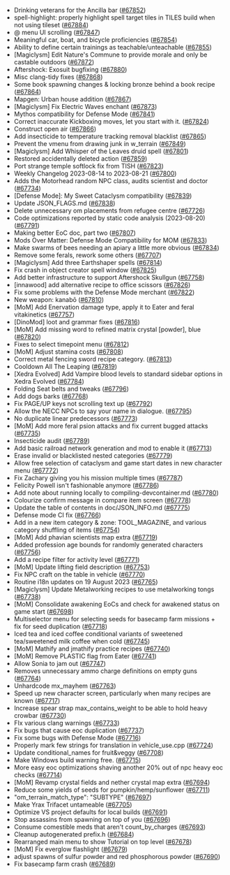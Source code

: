 * Drinking veterans for the Ancilla bar ([#67852](https://github.com/CleverRaven/Cataclysm-DDA/pull/67852))
* spell-highlight: properly highlight spell target tiles in TILES build when not using tileset ([#67884](https://github.com/CleverRaven/Cataclysm-DDA/pull/67884))
* @ menu UI scrolling ([#67847](https://github.com/CleverRaven/Cataclysm-DDA/pull/67847))
* Meaningful car, boat, and bicycle proficiencies ([#67854](https://github.com/CleverRaven/Cataclysm-DDA/pull/67854))
* Ability to define certain trainings as teachable/unteachable ([#67855](https://github.com/CleverRaven/Cataclysm-DDA/pull/67855))
* [Magiclysm] Edit Nature's Commune to provide morale and only be castable outdoors ([#67872](https://github.com/CleverRaven/Cataclysm-DDA/pull/67872))
* Aftershock: Exosuit bugfixing ([#67880](https://github.com/CleverRaven/Cataclysm-DDA/pull/67880))
* Misc clang-tidy fixes ([#67868](https://github.com/CleverRaven/Cataclysm-DDA/pull/67868))
* Some book spawning changes & locking bronze behind a book recipe ([#67864](https://github.com/CleverRaven/Cataclysm-DDA/pull/67864))
* Mapgen: Urban house addition ([#67867](https://github.com/CleverRaven/Cataclysm-DDA/pull/67867))
* [Magiclysm] Fix Electric Waves enchant ([#67873](https://github.com/CleverRaven/Cataclysm-DDA/pull/67873))
* Mythos compatibility for Defense Mode ([#67841](https://github.com/CleverRaven/Cataclysm-DDA/pull/67841))
* Correct inaccurate Kickboxing moves, let you start with it. ([#67824](https://github.com/CleverRaven/Cataclysm-DDA/pull/67824))
* Construct open air ([#67866](https://github.com/CleverRaven/Cataclysm-DDA/pull/67866))
* Add insecticide to temperature tracking removal blacklist ([#67865](https://github.com/CleverRaven/Cataclysm-DDA/pull/67865))
* Prevent the vmenu from drawing junk in w_terrain ([#67849](https://github.com/CleverRaven/Cataclysm-DDA/pull/67849))
* [Magiclysm] Add Whisper of the Leaves druid spell ([#67801](https://github.com/CleverRaven/Cataclysm-DDA/pull/67801))
* Restored accidentally deleted action ([#67859](https://github.com/CleverRaven/Cataclysm-DDA/pull/67859))
* Port strange temple softlock fix from TISH ([#67823](https://github.com/CleverRaven/Cataclysm-DDA/pull/67823))
* Weekly Changelog 2023-08-14 to 2023-08-21 ([#67800](https://github.com/CleverRaven/Cataclysm-DDA/pull/67800))
* Adds the Motorhead random NPC class, audits scientist and doctor ([#67734](https://github.com/CleverRaven/Cataclysm-DDA/pull/67734))
* [Defense Mode]: My Sweet Cataclysm compatibility ([#67839](https://github.com/CleverRaven/Cataclysm-DDA/pull/67839))
* Update JSON_FLAGS.md ([#67838](https://github.com/CleverRaven/Cataclysm-DDA/pull/67838))
* Delete unnecessary om placements from refugee centre ([#67726](https://github.com/CleverRaven/Cataclysm-DDA/pull/67726))
* Code optimizations reported by static code analysis (2023-08-20) ([#67791](https://github.com/CleverRaven/Cataclysm-DDA/pull/67791))
* Making better EoC doc, part two ([#67807](https://github.com/CleverRaven/Cataclysm-DDA/pull/67807))
* Mods Over Matter: Defense Mode Compatibility for MOM ([#67833](https://github.com/CleverRaven/Cataclysm-DDA/pull/67833))
* Make swarms of bees needing an apiary a little more obvious ([#67834](https://github.com/CleverRaven/Cataclysm-DDA/pull/67834))
* Remove some ferals, rework some others ([#67707](https://github.com/CleverRaven/Cataclysm-DDA/pull/67707))
* [Magiclysm] Add three Earthshaper spells ([#67814](https://github.com/CleverRaven/Cataclysm-DDA/pull/67814))
* Fix crash in object creator spell window ([#67825](https://github.com/CleverRaven/Cataclysm-DDA/pull/67825))
* Add better infrastructure to support Aftershock Skullgun ([#67758](https://github.com/CleverRaven/Cataclysm-DDA/pull/67758))
* [innawood] add alternative recipe to office scissors ([#67826](https://github.com/CleverRaven/Cataclysm-DDA/pull/67826))
* Fix some problems with the Defense Mode merchant ([#67822](https://github.com/CleverRaven/Cataclysm-DDA/pull/67822))
* New weapon: kanabō ([#67810](https://github.com/CleverRaven/Cataclysm-DDA/pull/67810))
* [MoM] Add Enervation damage type, apply it to Eater and feral vitakinetics ([#67757](https://github.com/CleverRaven/Cataclysm-DDA/pull/67757))
* [DinoMod] loot and grammar fixes ([#67816](https://github.com/CleverRaven/Cataclysm-DDA/pull/67816))
* [MoM] Add missing word to refined matrix crystal [powder], blue ([#67820](https://github.com/CleverRaven/Cataclysm-DDA/pull/67820))
* Fixes to select timepoint menu ([#67812](https://github.com/CleverRaven/Cataclysm-DDA/pull/67812))
* [MoM] Adjust stamina costs ([#67808](https://github.com/CleverRaven/Cataclysm-DDA/pull/67808))
* Correct metal fencing sword recipe category. ([#67813](https://github.com/CleverRaven/Cataclysm-DDA/pull/67813))
* Cooldown All The Leaping ([#67819](https://github.com/CleverRaven/Cataclysm-DDA/pull/67819))
* [Xedra Evolved] Add Vampire blood levels to standard sidebar options in Xedra Evolved ([#67784](https://github.com/CleverRaven/Cataclysm-DDA/pull/67784))
* Folding Seat belts and tweaks ([#67796](https://github.com/CleverRaven/Cataclysm-DDA/pull/67796))
* Add dogs barks ([#67768](https://github.com/CleverRaven/Cataclysm-DDA/pull/67768))
* Fix PAGE/UP keys not scrolling text up ([#67792](https://github.com/CleverRaven/Cataclysm-DDA/pull/67792))
* Allow the NECC NPCs to say your name in dialogue. ([#67795](https://github.com/CleverRaven/Cataclysm-DDA/pull/67795))
* No duplicate linear predecessors ([#67773](https://github.com/CleverRaven/Cataclysm-DDA/pull/67773))
* [MoM] Add more feral psion attacks and fix current bugged attacks ([#67735](https://github.com/CleverRaven/Cataclysm-DDA/pull/67735))
* Insecticide audit ([#67789](https://github.com/CleverRaven/Cataclysm-DDA/pull/67789))
*  Add basic railroad network generation and mod to enable it ([#67713](https://github.com/CleverRaven/Cataclysm-DDA/pull/67713))
* Erase invalid or blacklisted nested categories ([#67779](https://github.com/CleverRaven/Cataclysm-DDA/pull/67779))
* Allow free selection of cataclysm and game start dates in new character menu ([#67772](https://github.com/CleverRaven/Cataclysm-DDA/pull/67772))
* Fix Zachary giving you his mission multiple times ([#67787](https://github.com/CleverRaven/Cataclysm-DDA/pull/67787))
* Felicity Powell isn't fashionable anymore ([#67786](https://github.com/CleverRaven/Cataclysm-DDA/pull/67786))
* Add note about running locally to compiling-devcontainer.md ([#67780](https://github.com/CleverRaven/Cataclysm-DDA/pull/67780))
* Colourize confirm message in compare item screen ([#67778](https://github.com/CleverRaven/Cataclysm-DDA/pull/67778))
* Update the table of contents in doc/JSON_INFO.md ([#67775](https://github.com/CleverRaven/Cataclysm-DDA/pull/67775))
* Defense mode CI fix ([#67766](https://github.com/CleverRaven/Cataclysm-DDA/pull/67766))
* Add in a new item category & zone: TOOL_MAGAZINE, and various category shuffling of items ([#67754](https://github.com/CleverRaven/Cataclysm-DDA/pull/67754))
* [MoM] Add phavian scientists map extra ([#67719](https://github.com/CleverRaven/Cataclysm-DDA/pull/67719))
* Added profession age bounds for randomly generated characters ([#67756](https://github.com/CleverRaven/Cataclysm-DDA/pull/67756))
* Add a recipe filter for activity level ([#67771](https://github.com/CleverRaven/Cataclysm-DDA/pull/67771))
* [MoM] Update lifting field description ([#67753](https://github.com/CleverRaven/Cataclysm-DDA/pull/67753))
* Fix NPC craft on the table in vehicle ([#67770](https://github.com/CleverRaven/Cataclysm-DDA/pull/67770))
* Routine i18n updates on 19 August 2023 ([#67765](https://github.com/CleverRaven/Cataclysm-DDA/pull/67765))
* [Magiclysm] Update Metalworking recipes to use metalworking tongs ([#67738](https://github.com/CleverRaven/Cataclysm-DDA/pull/67738))
* [MoM] Consolidate awakening EoCs and check for awakened status on game start ([#67698](https://github.com/CleverRaven/Cataclysm-DDA/pull/67698))
* Multiselector menu for selecting seeds for basecamp farm missions + fix for seed duplication ([#67718](https://github.com/CleverRaven/Cataclysm-DDA/pull/67718))
* Iced tea and iced coffee conditional variants of sweetened tea/sweetened milk coffee when cold ([#67745](https://github.com/CleverRaven/Cataclysm-DDA/pull/67745))
* [MoM] Mathify and jmathify practice recipes ([#67740](https://github.com/CleverRaven/Cataclysm-DDA/pull/67740))
* [MoM] Remove PLASTIC flag from Eater ([#67741](https://github.com/CleverRaven/Cataclysm-DDA/pull/67741))
* Allow Sonia to jam out ([#67747](https://github.com/CleverRaven/Cataclysm-DDA/pull/67747))
* Removes unnecessary ammo charge definitions on empty guns ([#67764](https://github.com/CleverRaven/Cataclysm-DDA/pull/67764))
* Unhardcode mx_mayhem ([#67763](https://github.com/CleverRaven/Cataclysm-DDA/pull/67763))
* Speed up new character screen, particularly when many recipes are known ([#67717](https://github.com/CleverRaven/Cataclysm-DDA/pull/67717))
* Increase spear strap max_contains_weight to be able to hold heavy crowbar ([#67730](https://github.com/CleverRaven/Cataclysm-DDA/pull/67730))
* FIx various clang warnings ([#67733](https://github.com/CleverRaven/Cataclysm-DDA/pull/67733))
* Fix bugs that cause eoc duplication ([#67737](https://github.com/CleverRaven/Cataclysm-DDA/pull/67737))
* Fix some bugs with Defense Mode ([#67716](https://github.com/CleverRaven/Cataclysm-DDA/pull/67716))
* Properly mark few strings for translation in vehicle_use.cpp ([#67724](https://github.com/CleverRaven/Cataclysm-DDA/pull/67724))
* Update conditional_names for fruit&veggy ([#67708](https://github.com/CleverRaven/Cataclysm-DDA/pull/67708))
* Make Windows build warning free. ([#67715](https://github.com/CleverRaven/Cataclysm-DDA/pull/67715))
* More easy eoc optimizations shaving another 20% out of npc heavy eoc checks ([#67714](https://github.com/CleverRaven/Cataclysm-DDA/pull/67714))
* [MoM] Revamp crystal fields and nether crystal map extra ([#67694](https://github.com/CleverRaven/Cataclysm-DDA/pull/67694))
* Reduce some yields of seeds for pumpkin/hemp/sunflower ([#67711](https://github.com/CleverRaven/Cataclysm-DDA/pull/67711))
* "om_terrain_match_type": "SUBTYPE" ([#67697](https://github.com/CleverRaven/Cataclysm-DDA/pull/67697))
* Make Yrax Trifacet untameable ([#67705](https://github.com/CleverRaven/Cataclysm-DDA/pull/67705))
* Optimize VS project defaults for local builds ([#67691](https://github.com/CleverRaven/Cataclysm-DDA/pull/67691))
* Stop assassins from spawning on top of you ([#67696](https://github.com/CleverRaven/Cataclysm-DDA/pull/67696))
* Consume comestible meds that aren't count_by_charges ([#67693](https://github.com/CleverRaven/Cataclysm-DDA/pull/67693))
* Cleanup autogenerated prefix.h ([#67684](https://github.com/CleverRaven/Cataclysm-DDA/pull/67684))
* Rearranged main menu to show Tutorial on top level ([#67678](https://github.com/CleverRaven/Cataclysm-DDA/pull/67678))
* [MoM] Fix everglow flashlight ([#67679](https://github.com/CleverRaven/Cataclysm-DDA/pull/67679))
* adjust spawns of sulfur powder and red phosphorous powder ([#67690](https://github.com/CleverRaven/Cataclysm-DDA/pull/67690))
* Fix basecamp farm crash ([#67689](https://github.com/CleverRaven/Cataclysm-DDA/pull/67689))
